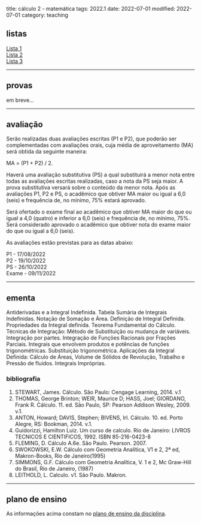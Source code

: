 title: cálculo 2 - matemática
tags: 2022.1
date: 2022-07-01
modified: 2022-07-01
category: teaching

## listas

[Lista 1]({static}/listas/calculo2-matematica-01.pdf)  
[Lista 2]({static}/listas/calculo2-matematica-02.pdf)  
[Lista 3]({static}/listas/calculo2-matematica-03.pdf)  

---

## provas

em breve...

---

## avaliação

Serão realizadas duas avaliações escritas (P1 e P2), que poderão ser
complementadas com avaliações orais, cuja média de aproveitamento (MA) será
obtida da seguinte maneira:

MA = (P1 + P2) / 2.

Haverá uma avaliação substitutiva (PS) a qual substituirá a menor nota entre
todas as avaliações escritas realizadas, caso a nota da PS seja maior. A prova
substitutiva versará sobre o conteúdo da menor nota. Após as avaliações P1, P2
e PS, o acadêmico que obtiver MA maior ou igual a 6,0 (seis) e frequência de,
no mínimo, 75% estará aprovado.

Será ofertado o exame final ao acadêmico que obtiver MA maior do que ou igual a
4,0 (quatro) e inferior a 6,0 (seis) e frequência de, no mínimo, 75%. Será
considerado aprovado o acadêmico que obtiver nota do exame maior do que ou
igual a 6,0 (seis).

As avaliações estão previstas para as datas abaixo:

P1 - 17/08/2022  
P2 - 19/10/2022  
PS - 26/10/2022  
Exame - 09/11/2022

---

## ementa

Antiderivadas e a Integral Indefinida. Tabela Sumária de Integrais Indefinidas.
Notação de Somação e Área. Definição de Integral Definida. Propriedades da
Integral definida. Teorema Fundamental do Cálculo. Técnicas de Integração:
Método de Substituição ou mudança de variáveis. Integração por partes.
Integração de Funções Racionais por Frações Parciais. Integrais que envolvem
produtos e potências de funções trigonométricas. Substituição trigonométrica.
Aplicações da Integral Definida: Cálculo de Áreas, Volume de Sólidos de
Revolução, Trabalho e Pressão de fluidos. Integrais Impróprias.

### bibliografia

1. STEWART, James. Cálculo. São Paulo: Cengage Learning, 2014. v.1
2. THOMAS, George Brinton; WEIR, Maurice D; HASS, Joel; GIORDANO, Frank R.
   Cálculo. 11. ed. São Paulo, SP: Pearson Addison Wesley, 2009. v.1.
3. ANTON, Howard; DAVIS, Stephen; BIVENS, Irl. Cálculo. 10. ed. Porto Alegre,
   RS: Bookman, 2014. v.1.
4. Guidorizzi, Hamilton Luiz. Um curso de calculo. Rio de Janeiro: LIVROS
   TECNICOS E CIENTIFICOS, 1992. ISBN 85-216-0423-8
5. FLEMING, D. Cálculo A.6e. São Paulo. Pearson. 2007.
6. SWOKOWSKI, E.W. Cálculo com Geometria Analítica, V1 e 2, 2ª ed,
   Makron-Books, Rio de Janeiro(1995)
7. SIMMONS, G.F. Cálculo com Geometria Analítica, V. 1 e 2, Mc Graw-Hill do
   Brasil, Rio de Janeiro, (1987)
8. LEITHOLD, L. Calculo. v1. São Paulo. Makron.

---

## plano de ensino

As informações acima constam no [plano de ensino da disciplina]({static}/planos/2022-1-calculo2-matematica.pdf).

